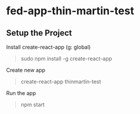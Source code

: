 # fed-app-thin-martin-test

## Setup the Project
Install create-react-app (g: global)
> sudo npm install -g create-react-app

Create new app
> create-react-app thinmartin-test

Run the app 
> npm start